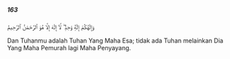 ##### 163

<span class="ayah">وَإِلَٰهُكُمْ إِلَٰهٌۭ وَٰحِدٌۭ ۖ لَّآ إِلَٰهَ إِلَّا هُوَ ٱلرَّحْمَٰنُ ٱلرَّحِيمُ</span>

<span class="ayah_translation">Dan Tuhanmu adalah Tuhan Yang Maha Esa; tidak ada Tuhan melainkan Dia Yang Maha Pemurah lagi Maha Penyayang.</span>
